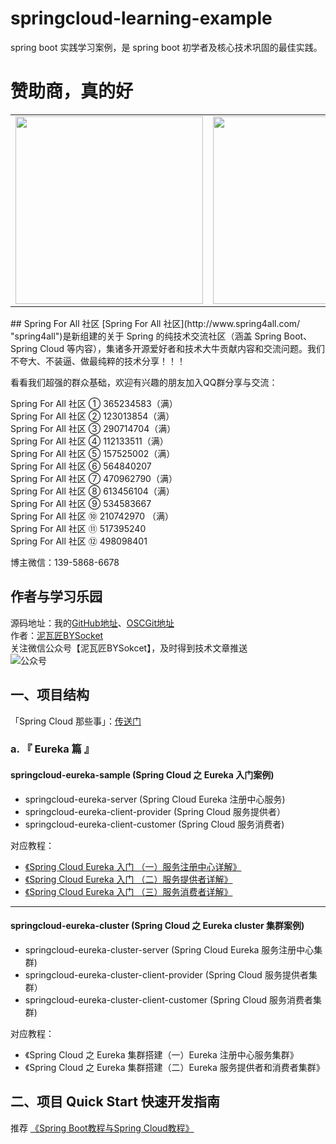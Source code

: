 # springcloud-learning-example
spring boot 实践学习案例，是 spring boot 初学者及核心技术巩固的最佳实践。
# 赞助商，真的好
<table>
      <tbody>
            <tr>
          <td align="center" valign="middle">
            <a href="https://e.coding.net/?utm_source=JeffLi" target="_blank">
              <img width="300" src="https://github.com/dyc87112/SpringBoot-Learning/blob/master/sponsor/git-springboot-sponsor-1-500X166.jpg?raw=true">
            </a>
          </td>
          <td align="center" valign="middle">
            <a href="https://www.aliyun.com/acts/product-section-2019/new-users?userCode=6fxp5l2j" target="_blank">
              <img width="300" src="https://github.com/dyc87112/SpringBoot-Learning/blob/master/sponsor/git-springboot-sponsor-2-300x100.jpg?raw=true">
            </a>
          </td>     
        </tr>
      </tbody>
      
</table>
## Spring For All 社区
[Spring For All 社区](http://www.spring4all.com/ "spring4all")是新组建的关于 Spring 的纯技术交流社区（涵盖 Spring Boot、Spring Cloud 等内容），集诸多开源爱好者和技术大牛贡献内容和交流问题。我们不夸大、不装逼、做最纯粹的技术分享！！！

看看我们超强的群众基础，欢迎有兴趣的朋友加入QQ群分享与交流：

Spring For All 社区 ① 365234583（满）<br>
Spring For All 社区 ② 123013854（满）<br>
Spring For All 社区 ③ 290714704（满）<br>
Spring For All 社区 ④ 112133511（满）<br>
Spring For All 社区 ⑤ 157525002（满）<br>
Spring For All 社区 ⑥ 564840207<br>
Spring For All 社区 ⑦ 470962790（满）<br>
Spring For All 社区 ⑧ 613456104（满）<br>
Spring For All 社区 ⑨ 534583667<br>
Spring For All 社区 ⑩ 210742970 （满）<br>
Spring For All 社区 ⑪ 517395240 <br>
Spring For All 社区 ⑫ 498098401 <br>

博主微信：139-5868-6678

## 作者与学习乐园
源码地址：我的[GitHub地址](https://github.com/JeffLi1993 "GitHub")、[OSCGit地址](https://git.oschina.net/jeff1993/springboot-learning-example "OSCGit")<br>
作者：[泥瓦匠BYSocket](http://www.bysocket.com/ "泥瓦匠BYSocket")<br>
关注微信公众号【泥瓦匠BYSokcet】，及时得到技术文章推送<br>
![公众号](http://www.bysocket.com/wp-content/uploads/2017/01/qrcode_for_gh_cd421e7eb7d6_430.jpg)


## 一、项目结构
「Spring Cloud 那些事」：[传送门](http://www.bysocket.com/?p=1907)<br>

### a. 『 Eureka 篇 』

#### springcloud-eureka-sample (Spring Cloud 之 Eureka 入门案例)
- springcloud-eureka-server (Spring Cloud Eureka 注册中心服务)
- springcloud-eureka-client-provider (Spring Cloud 服务提供者）
- springcloud-eureka-client-customer (Spring Cloud 服务消费者)

对应教程：
- [《Spring Cloud Eureka 入门 （一）服务注册中心详解》](https://www.bysocket.com/?p=1915)<br>
- [《Spring Cloud Eureka 入门 （二）服务提供者详解》](https://www.bysocket.com/?p=1919)<br>
- [《Spring Cloud Eureka 入门 （三）服务消费者详解》](https://www.bysocket.com/?p=1923)<br>

- - -

#### springcloud-eureka-cluster (Spring Cloud 之 Eureka cluster 集群案例)
- springcloud-eureka-cluster-server (Spring Cloud Eureka 服务注册中心集群)
- springcloud-eureka-cluster-client-provider (Spring Cloud 服务提供者集群）
- springcloud-eureka-cluster-client-customer (Spring Cloud 服务消费者集群)

对应教程：
- 《Spring Cloud 之 Eureka 集群搭建（一）Eureka 注册中心服务集群》<br>
- 《Spring Cloud 之 Eureka 集群搭建（二）Eureka 服务提供者和消费者集群》<br>
</pre>

## 二、项目 Quick Start 快速开发指南

推荐
 [《Spring Boot教程与Spring Cloud教程》](https://git.oschina.net/didispace/SpringBoot-Learning "Spring Boot教程与Spring Cloud教程")<br>
